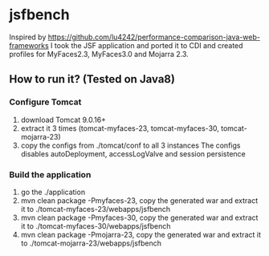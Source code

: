 # jsfbench

Inspired by https://github.com/lu4242/performance-comparison-java-web-frameworks
I took the JSF application and ported it to CDI and created profiles for MyFaces2.3, MyFaces3.0 and Mojarra 2.3.

## How to run it? (Tested on Java8)

### Configure Tomcat
1) download Tomcat 9.0.16+
2) extract it 3 times (tomcat-myfaces-23, tomcat-myfaces-30, tomcat-mojarra-23)
3) copy the configs from ./tomcat/conf to all 3 instances
   The configs disables autoDeployment, accessLogValve and session persistence

### Build the application
1) go the ./application
2) mvn clean package -Pmyfaces-23, copy the generated war and extract it to ./tomcat-myfaces-23/webapps/jsfbench
3) mvn clean package -Pmyfaces-30, copy the generated war and extract it to ./tomcat-myfaces-30/webapps/jsfbench
4) mvn clean package -Pmojarra-23, copy the generated war and extract it to ./tomcat-mojarra-23/webapps/jsfbench



